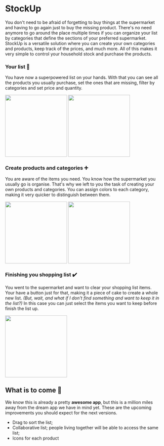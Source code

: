 # StockUp
You don't need to be afraid of forgetting to buy things at the supermarket and having to go again just to buy the missing product. There's no need anymore to go around the place multiple times if you can organize your list by categories that define the sections of your preferred supermarket. StockUp is a versatile solution where you can create your own categories and products, keep track of the prices, and much more. All of this makes it very simple to control your household stock and purchase the products.

### Your list 📝
You have now a superpowered list on your hands. With that you can see all the products you usually purchase, set the ones that are missing, filter by categories and set price and quantity.

<img src="https://github.com/viniirbr/stockup/assets/35473934/ffe4f10e-3260-441a-9968-ff86f25744bd" width="200"/>
<img src="https://github.com/viniirbr/stockup/assets/35473934/3fb145db-c805-4f86-82b8-a7a3a614590a)" width="200"/>

### Create products and categories ➕
You are aware of the items you need. You know how the supermarket you usually go is organise. That's why we left to you the task of creating your own products and categories. You can assign colors to each category, making it very quicker to distinguish between them.

<img src="https://github.com/viniirbr/stockup/assets/35473934/2f1be447-398c-4b22-a634-c6dcc42587a6" width="200"/>
<img src="https://github.com/viniirbr/stockup/assets/35473934/ed4df616-7429-46f1-acf6-8a361c013a4a" width="200"/>

### Finishing you shopping list ✔️
You went to the supermarket and want to clear your shopping list items. Your have a button just for that, making it a piece of cake to create a whole new list. _(But, wait, and what if I don't find something and want to keep it in the list?)_ In this case you can just select the items you want to keep before finish the list up.

<img src="https://github.com/viniirbr/stockup/assets/35473934/c738619f-c4eb-4437-a67b-39902104f6e6" width="200"/>

## What is to come 👀
We know this is already a pretty **awesome app**, but this is a million miles away from the dream app we have in mind yet. These are the upcoming improvements you should expect for the next versions.
- Drag to sort the list;
- Collaborative list; people living together will be able to access the same list;
- Icons for each product



